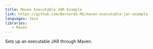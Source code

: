 ```yaml
---
title: Maven Executable JAR Example
link: https://github.com/Bernardo-MG/maven-executable-jar-example
languages: Java
libraries:
   - Maven
---
```

Sets up an executable JAR through Maven.
